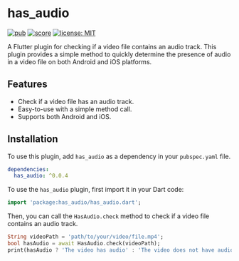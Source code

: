 # has_audio


[![pub](https://img.shields.io/pub/v/flutter_spinbox.svg)](https://pub.dev/packages/flutter_spinbox)
[![score](https://badges.bar/has_audio/pub%20points)](https://pub.dev/packages/has_audio/score)
[![license: MIT](https://img.shields.io/badge/license-MIT-yellow.svg)](https://opensource.org/licenses/MIT)


A Flutter plugin for checking if a video file contains an audio track. This plugin provides a simple method to quickly determine the presence of audio in a video file on both Android and iOS platforms.

## Features

- Check if a video file has an audio track.
- Easy-to-use with a simple method call.
- Supports both Android and iOS.

## Installation

To use this plugin, add `has_audio` as a dependency in your `pubspec.yaml` file.

```yaml
dependencies:
  has_audio: ^0.0.4
 ``` 

To use the `has_audio` plugin, first import it in your Dart code:

```dart
import 'package:has_audio/has_audio.dart';
```

Then, you can call the `HasAudio.check` method to check if a video file contains an audio track.

```dart
String videoPath = 'path/to/your/video/file.mp4';
bool hasAudio = await HasAudio.check(videoPath);
print(hasAudio ? 'The video has audio' : 'The video does not have audio');
```



